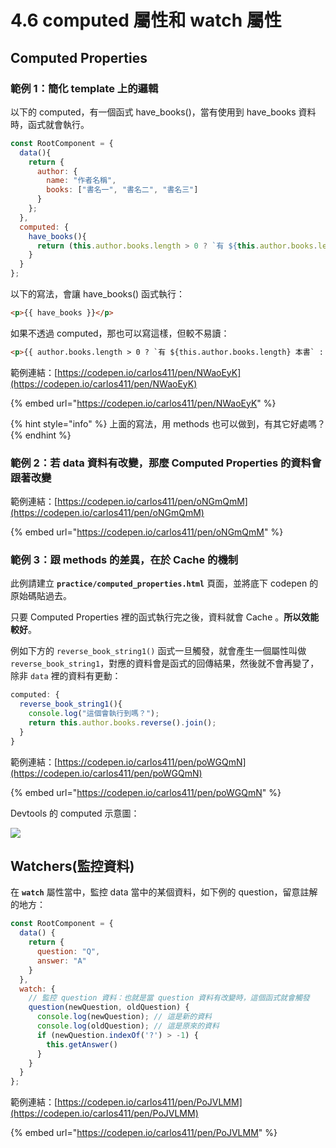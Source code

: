 # 4.6 computed 屬性和 watch 屬性

## Computed Properties



### 範例 1：簡化 template 上的邏輯

以下的 computed，有一個函式 have\_books()，當有使用到 have\_books 資料時，函式就會執行。

```javascript
const RootComponent = {
  data(){
    return {
      author: {
        name: "作者名稱",
        books: ["書名一", "書名二", "書名三"]
      }
    };
  },
  computed: {
    have_books(){
      return (this.author.books.length > 0 ? `有 ${this.author.books.length} 本書` : "沒有書");
    }
  }
};
```

以下的寫法，會讓 have\_books() 函式執行：

```html
<p>{{ have_books }}</p>
```



如果不透過 computed，那也可以寫這樣，但較不易讀：

```html
<p>{{ author.books.length > 0 ? `有 ${this.author.books.length} 本書` : "沒有書" }}</p>
```



範例連結：[https://codepen.io/carlos411/pen/NWaoEyK](https://codepen.io/carlos411/pen/NWaoEyK)

{% embed url="https://codepen.io/carlos411/pen/NWaoEyK" %}

{% hint style="info" %}
上面的寫法，用 methods 也可以做到，有其它好處嗎？
{% endhint %}





### 範例 2：若 data 資料有改變，那麼 Computed Properties 的資料會跟著改變



範例連結：[https://codepen.io/carlos411/pen/oNGmQmM](https://codepen.io/carlos411/pen/oNGmQmM)

{% embed url="https://codepen.io/carlos411/pen/oNGmQmM" %}



### 範例 3：跟 methods 的差異，在於 Cache 的機制

此例請建立 **`practice/computed_properties.html`** 頁面，並將底下 codepen 的原始碼貼過去。



只要 Computed Properties 裡的函式執行完之後，資料就會 Cache 。**所以效能較好**。

例如下方的 `reverse_book_string1()` 函式一旦觸發，就會產生一個屬性叫做 `reverse_book_string1`，對應的資料會是函式的回傳結果，然後就不會再變了，除非 `data` 裡的資料有更動：

```javascript
computed: {
  reverse_book_string1(){
    console.log("這個會執行到嗎？");
    return this.author.books.reverse().join();
  }
}
```



範例連結：[https://codepen.io/carlos411/pen/poWGQmN](https://codepen.io/carlos411/pen/poWGQmN)

{% embed url="https://codepen.io/carlos411/pen/poWGQmN" %}

Devtools 的 computed 示意圖：

![](../.gitbook/assets/computed\_properties\_reverse.png)



## Watchers(監控資料)

在 **`watch`** 屬性當中，監控 data 當中的某個資料，如下例的 question，留意註解的地方：

```javascript
const RootComponent = {
  data() {
    return {
      question: "Q",
      answer: "A"
    }
  },
  watch: {
    // 監控 question 資料：也就是當 question 資料有改變時，這個函式就會觸發
    question(newQuestion, oldQuestion) {
      console.log(newQuestion); // 這是新的資料
      console.log(oldQuestion); // 這是原來的資料
      if (newQuestion.indexOf('?') > -1) {
        this.getAnswer()
      }
    }
  }
};
```



範例連結：[https://codepen.io/carlos411/pen/PoJVLMM](https://codepen.io/carlos411/pen/PoJVLMM)

{% embed url="https://codepen.io/carlos411/pen/PoJVLMM" %}



